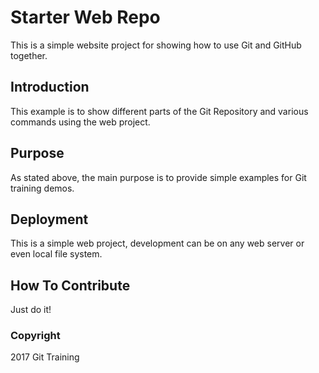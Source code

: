 # Starter Web Repo

This is a simple website project for showing how to use Git and GitHub together.

## Introduction
This example is to show different parts of the Git Repository and various commands using the web project.

## Purpose
As stated above, the main purpose is to provide simple examples for Git training demos.

## Deployment
This is a simple web project, development can be on any web server or even local file system.

## How To Contribute
Just do it!

### Copyright
2017 Git Training